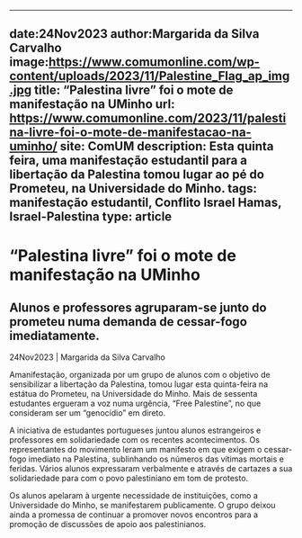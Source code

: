 
---
date:24Nov2023
author:Margarida da Silva Carvalho
image:https://www.comumonline.com/wp-content/uploads/2023/11/Palestine_Flag_ap_img.jpg
title: “Palestina livre” foi o mote de manifestação na UMinho
url: https://www.comumonline.com/2023/11/palestina-livre-foi-o-mote-de-manifestacao-na-uminho/
site: ComUM
description: Esta quinta feira, uma manifestação estudantil para a libertação da Palestina tomou lugar ao pé do Prometeu, na Universidade do Minho.
tags: manifestação estudantil, Conflito Israel Hamas, Israel-Palestina
type: article
---


# “Palestina livre” foi o mote de manifestação na UMinho

## Alunos e professores agruparam-se junto do prometeu numa demanda de cessar-fogo imediatamente.

24Nov2023 | Margarida da Silva Carvalho

Amanifestação, organizada por um grupo de alunos com o objetivo de sensibilizar a libertação da Palestina, tomou lugar esta quinta-feira na estátua do Prometeu, na Universidade do Minho. Mais de sessenta estudantes ergueram a voz numa urgência, “Free Palestine”, no que consideram ser um “genocídio” em direto.

A iniciativa de estudantes portugueses juntou alunos estrangeiros e professores em solidariedade com os recentes acontecimentos. Os representantes do movimento leram um manifesto em que exigem o cessar-fogo imediato na Palestina, sublinhando os números das vítimas mortais e feridas. Vários alunos expressaram verbalmente e através de cartazes a sua solidariedade para com o povo palestiniano em tom de protesto.

Os alunos apelaram à urgente necessidade de instituições, como a Universidade do Minho, se manifestarem publicamente. O grupo deixou ainda a promessa de continuar a promover novos encontros para a promoção de discussões de apoio aos palestinianos.

